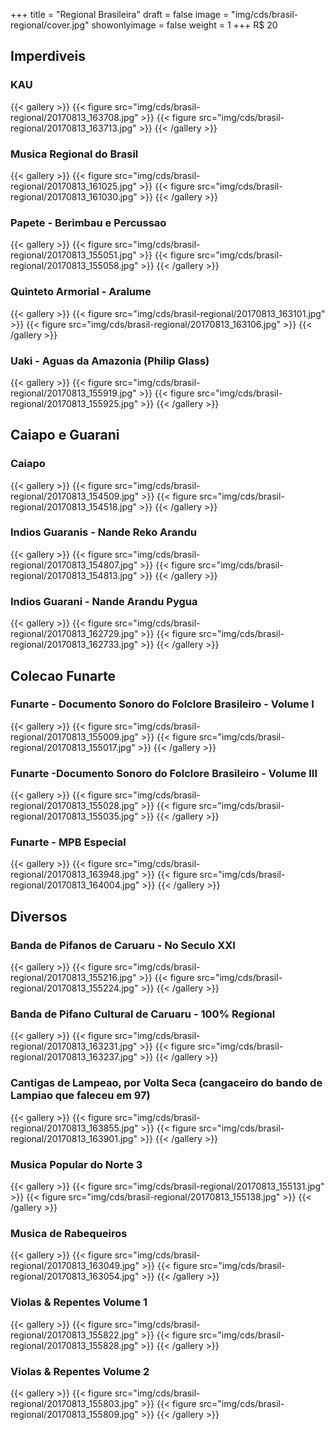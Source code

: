 +++
title = "Regional Brasileira"
draft = false
image = "img/cds/brasil-regional/cover.jpg"
showonlyimage = false
weight = 1
+++
<span class="price">R$ 20</span>
<!--more-->

## Imperdiveis

### KAU
{{< gallery >}}
{{< figure src="img/cds/brasil-regional/20170813_163708.jpg" >}}
{{< figure src="img/cds/brasil-regional/20170813_163713.jpg" >}}
{{< /gallery >}}

### Musica Regional do Brasil
{{< gallery >}}
{{< figure src="img/cds/brasil-regional/20170813_161025.jpg" >}}
{{< figure src="img/cds/brasil-regional/20170813_161030.jpg" >}}
{{< /gallery >}}

### Papete - Berimbau e Percussao
{{< gallery >}}
{{< figure src="img/cds/brasil-regional/20170813_155051.jpg" >}}
{{< figure src="img/cds/brasil-regional/20170813_155058.jpg" >}}
{{< /gallery >}}

### Quinteto Armorial - Aralume
{{< gallery >}}
{{< figure src="img/cds/brasil-regional/20170813_163101.jpg" >}}
{{< figure src="img/cds/brasil-regional/20170813_163106.jpg" >}}
{{< /gallery >}}

### Uaki - Aguas da Amazonia (Philip Glass)
{{< gallery >}}
{{< figure src="img/cds/brasil-regional/20170813_155919.jpg" >}}
{{< figure src="img/cds/brasil-regional/20170813_155925.jpg" >}}
{{< /gallery >}}

## Caiapo e Guarani

### Caiapo
{{< gallery >}}
{{< figure src="img/cds/brasil-regional/20170813_154509.jpg" >}}
{{< figure src="img/cds/brasil-regional/20170813_154518.jpg" >}}
{{< /gallery >}}

### Indios Guaranis - Nande Reko Arandu
{{< gallery >}}
{{< figure src="img/cds/brasil-regional/20170813_154807.jpg" >}}
{{< figure src="img/cds/brasil-regional/20170813_154813.jpg" >}}
{{< /gallery >}}

### Indios Guarani - Nande Arandu Pygua
{{< gallery >}}
{{< figure src="img/cds/brasil-regional/20170813_162729.jpg" >}}
{{< figure src="img/cds/brasil-regional/20170813_162733.jpg" >}}
{{< /gallery >}}

## Colecao Funarte

### Funarte - Documento Sonoro do Folclore Brasileiro - Volume I
{{< gallery >}}
{{< figure src="img/cds/brasil-regional/20170813_155009.jpg" >}}
{{< figure src="img/cds/brasil-regional/20170813_155017.jpg" >}}
{{< /gallery >}}

### Funarte -Documento Sonoro do Folclore Brasileiro - Volume III
{{< gallery >}}
{{< figure src="img/cds/brasil-regional/20170813_155028.jpg" >}}
{{< figure src="img/cds/brasil-regional/20170813_155035.jpg" >}}
{{< /gallery >}}

### Funarte - MPB Especial
{{< gallery >}}
{{< figure src="img/cds/brasil-regional/20170813_163948.jpg" >}}
{{< figure src="img/cds/brasil-regional/20170813_164004.jpg" >}}
{{< /gallery >}}

## Diversos

### Banda de Pifanos de Caruaru - No Seculo XXI
{{< gallery >}}
{{< figure src="img/cds/brasil-regional/20170813_155216.jpg" >}}
{{< figure src="img/cds/brasil-regional/20170813_155224.jpg" >}}
{{< /gallery >}}

### Banda de Pifano Cultural de Caruaru - 100% Regional
{{< gallery >}}
{{< figure src="img/cds/brasil-regional/20170813_163231.jpg" >}}
{{< figure src="img/cds/brasil-regional/20170813_163237.jpg" >}}
{{< /gallery >}}

### Cantigas de Lampeao, por Volta Seca (cangaceiro do bando de Lampiao que faleceu em 97)
{{< gallery >}}
{{< figure src="img/cds/brasil-regional/20170813_163855.jpg" >}}
{{< figure src="img/cds/brasil-regional/20170813_163901.jpg" >}}
{{< /gallery >}}

### Musica Popular do Norte 3
{{< gallery >}}
{{< figure src="img/cds/brasil-regional/20170813_155131.jpg" >}}
{{< figure src="img/cds/brasil-regional/20170813_155138.jpg" >}}
{{< /gallery >}}

### Musica de Rabequeiros
{{< gallery >}}
{{< figure src="img/cds/brasil-regional/20170813_163049.jpg" >}}
{{< figure src="img/cds/brasil-regional/20170813_163054.jpg" >}}
{{< /gallery >}}

### Violas & Repentes Volume 1
{{< gallery >}}
{{< figure src="img/cds/brasil-regional/20170813_155822.jpg" >}}
{{< figure src="img/cds/brasil-regional/20170813_155828.jpg" >}}
{{< /gallery >}}

### Violas & Repentes Volume 2
{{< gallery >}}
{{< figure src="img/cds/brasil-regional/20170813_155803.jpg" >}}
{{< figure src="img/cds/brasil-regional/20170813_155809.jpg" >}}
{{< /gallery >}}

